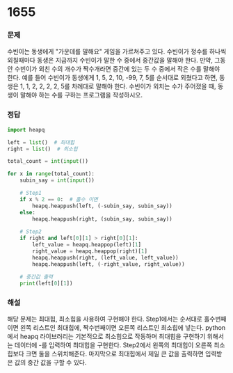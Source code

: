 # 1655



### 문제

수빈이는 동생에게 "가운데를 말해요" 게임을 가르쳐주고 있다.
수빈이가 정수를 하나씩 외칠때마다 동생은 지금까지 수빈이가 말한 수 중에서 중간값을 말해야 한다.
만약, 그동안 수빈이가 외친 수의 개수가 짝수개라면 중간에 있는 두 수 중에서 작은 수를 말해야 한다.
예를 들어 수빈이가 동생에게 1, 5, 2, 10, -99, 7, 5를 순서대로 외쳤다고 하면,
동생은 1, 1, 2, 2, 2, 2, 5를 차례대로 말해야 한다. 수빈이가 외치는 수가 주어졌을 때,
동생이 말해야 하는 수를 구하는 프로그램을 작성하시오.



### 정답

```python
import heapq

left = list()  # 최대힙
right = list()  # 최소힙

total_count = int(input())

for x in range(total_count):
    subin_say = int(input())

    # Step1
    if x % 2 == 0:  # 홀수 이면
        heapq.heappush(left, (-subin_say, subin_say))
    else:
        heapq.heappush(right, (subin_say, subin_say))
    
    # Step2
    if right and left[0][1] > right[0][1]:
        left_value = heapq.heappop(left)[1]
        right_value = heapq.heappop(right)[1]
        heapq.heappush(right, (left_value, left_value))
        heapq.heappush(left, (-right_value, right_value))
    
    # 중간값 출력
    print(left[0][1])
```



### 해설

해당 문제는 최대힙, 최소힙을 사용하여 구현해야 한다. 
Step1에서는 순서대로 홀수번째이면 왼쪽 리스트인 최대힙에, 짝수번째이면 오른쪽 리스트인 최소힙에 넣는다. 
python에서 heapq 라이브러리는 기본적으로 최소힙으로 작동하며 최대힙을 구현하기 위해서는  데이터에 -를 입력하여 최대힙을 구현한다. 
Step2에서 왼쪽의 최대힙이 오른쪽 최소힙보다 크면 둘을 스위치해준다. 
마지막으로 최대힙에서 제일 큰 값을 출력하면 입력받은 값의 중간 값을 구할 수 있다. 


